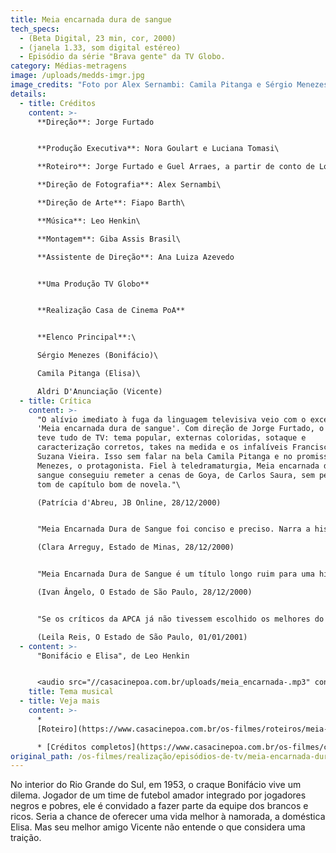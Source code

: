 ```yaml
---
title: Meia encarnada dura de sangue
tech_specs:
  - (Beta Digital, 23 min, cor, 2000)
  - (janela 1.33, som digital estéreo)
  - Episódio da série "Brava gente" da TV Globo.
category: Médias-metragens
image: /uploads/medds-imgr.jpg
image_credits: "Foto por Alex Sernambi: Camila Pitanga e Sérgio Menezes"
details:
  - title: Créditos
    content: >-
      **Direção**: Jorge Furtado


      **Produção Executiva**: Nora Goulart e Luciana Tomasi\

      **Roteiro**: Jorge Furtado e Guel Arraes, a partir de conto de Lourenço Cazarré\

      **Direção de Fotografia**: Alex Sernambi\

      **Direção de Arte**: Fiapo Barth\

      **Música**: Leo Henkin\

      **Montagem**: Giba Assis Brasil\

      **Assistente de Direção**: Ana Luiza Azevedo


      **Uma Produção TV Globo**


      **Realização Casa de Cinema PoA**


      **Elenco Principal**:\

      Sérgio Menezes (Bonifácio)\

      Camila Pitanga (Elisa)\

      Aldri D'Anunciação (Vicente)
  - title: Crítica
    content: >-
      "O alívio imediato à fuga da linguagem televisiva veio com o excelente
      'Meia encarnada dura de sangue'. Com direção de Jorge Furtado, o episódio
      teve tudo de TV: tema popular, externas coloridas, sotaque e
      caracterização corretos, takes na medida e os infalíveis Francisco Cuoco e
      Suzana Vieira. Isso sem falar na bela Camila Pitanga e no promissor Sérgio
      Menezes, o protagonista. Fiel à teledramaturgia, Meia encarnada dura de
      sangue conseguiu remeter a cenas de Goya, de Carlos Saura, sem perder o
      tom de capítulo bom de novela."\

      (Patrícia d'Abreu, JB Online, 28/12/2000)


      "Meia Encarnada Dura de Sangue foi conciso e preciso. Narra a história do primeiro jogador negro de uma cidade gaúcha a jogar no time dos brancos. Com trabalhos sensíveis de Sérgio Menezes (que já havia arrasado como Jesus na novela Força de um Desejo) e Camila Pitanga, e ainda Othon Bastos, Suzana Vieira e até Francisco Cuoco em boa participações, o especial mostrou texto forte e enxuto, sobre discriminação, desejo de crescimento e delicadeza."\

      (Clara Arreguy, Estado de Minas, 28/12/2000)


      "Meia Encarnada Dura de Sangue é um título longo ruim para uma história interessante que não se realiza bem. (...) O tema é bom. Um negro bom de bola é cooptado pelo time dos brancos, que compra seu talento. Os negros queriam fazer daquele jogo uma vitória sobre os brancos; as posições racistas naquele contexto são dos negros. Os brancos querem negócios e vitória. A discussão não é aprofundada, mas o telespectador capaz de analisar entende, nas entrelinhas, que a posição modernizadora está com os brancos. Não exatamente uma posição ética, mas modernizadora."\

      (Ivan Ângelo, O Estado de São Paulo, 28/12/2000)


      "Se os críticos da APCA já não tivessem escolhido os melhores do ano, certamente levariam em consideração o especial Brava Gente, que a Globo exibiu depois do Natal. Assinado por Guel Arraes, um dos mais talentosos diretores da TV brasileira, Brava Gente vem provar que é possível conjugar entretenimento com um pouco de informação cultural. (...) Ao liderar o processo de abrir as portas do veículo para novas experiências - o episódio Meia Encarnada Dura de Sangue, foi entregue à Casa de Cinema, uma produtora independente do Rio Grande do Sul, por exemplo -, Guel está arejando a área de criação da Globo, ocupada por profissionais competentes, mas que dominam o pedaço há mais de 20 anos."\

      (Leila Reis, O Estado de São Paulo, 01/01/2001)
  - content: >-
      "Bonifácio e Elisa", de Leo Henkin


      <audio src="//casacinepoa.com.br/uploads/meia_encarnada-.mp3" controls />
    title: Tema musical
  - title: Veja mais
    content: >-
      *
      [Roteiro](https://www.casacinepoa.com.br/os-filmes/roteiros/meia-encarnada-dura-de-sangue.html)

      * [Créditos completos](https://www.casacinepoa.com.br/os-filmes/créditos/meia-encarnada-dura-de-sangue.html)[](/uploads/Meia_encarnada-.mp3)
original_path: /os-filmes/realização/episódios-de-tv/meia-encarnada-dura-de-sangue.html
---
```

No interior do Rio Grande do Sul, em 1953, o craque Bonifácio vive um dilema. Jogador de um time de futebol amador integrado por jogadores negros e pobres, ele é convidado a fazer parte da equipe dos brancos e ricos. Seria a chance de oferecer uma vida melhor à namorada, a doméstica Elisa. Mas seu melhor amigo Vicente não entende o que considera uma traição.
